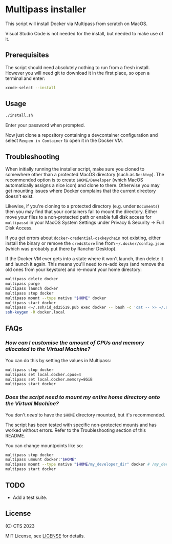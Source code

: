 # Multipass installer

This script will install Docker via Multipass from scratch on MacOS.

Visual Studio Code is not needed for the install, but needed to make use of it.

## Prerequisites

The script should need absolutely nothing to run from a fresh install. However
you will need git to download it in the first place, so open a terminal and
enter:

```sh
xcode-select --install
```

## Usage

```sh
./install.sh
```

Enter your password when prompted.

Now just clone a repository containing a devcontainer configuration and select
`Reopen in Container` to open it in the Docker VM.

## Troubleshooting

When initially running the installer script, make sure you cloned to somewhere
other than a protected MacOS directory (such as `Desktop`). The recommended
option is to create `$HOME/Developer` (which MacOS automatically assigns a nice
icon) and clone to there. Otherwise you may get mounting issues where Docker
complains that the current directory doesn't exist.

Likewise, if you're cloning to a protected directory (e.g. under `Documents`)
then you may find that your containers fail to mount the directory. Either move
your files to a non-protected path or enable full disk access for `multipassd`
in your MacOS System Settings under Privacy & Security -> Full Disk Access.

If you get errors about `docker-credential-osxkeychain` not existing, either
install the binary or remove the `credsStore` line from `~/.docker/config.json`
(which was probably put there by Rancher Desktop).

If the Docker VM ever gets into a state where it won't launch, then delete it
and launch it again. This means you'll need to re-add keys (and remove the old
ones from your keystore) and re-mount your home directory:

```sh
multipass delete docker
multipass purge
multipass launch docker
multipass stop docker
multipass mount --type native "$HOME" docker
multipass start docker
multipass <~/.ssh/id_ed25519.pub exec docker -- bash -c 'cat -- >> ~/.ssh/authorized_keys'
ssh-keygen -R docker.local
```

## FAQs

### _How can I customise the amount of CPUs and memory allocated to the Virtual Machine?_

You can do this by setting the values in Multipass:

```sh
multipass stop docker
multipass set local.docker.cpus=4
multipass set local.docker.memory=8GiB
multipass start docker
```

### _Does the script need to mount my entire home directory onto the Virtual Machine?_

You don't _need_ to have the `$HOME` directory mounted, but it's recommended.

The script has been tested with specific non-protected mounts and has worked without errors. Refer to the Troubleshooting section of this README.

You can change mountpoints like so:

```sh
multipass stop docker
multipass umount docker:"$HOME"
multipass mount --type native "$HOME/my_developer_dir" docker # /my_developer_dir would contain all your devcontainer-supported repositories
multipass start docker
```

## TODO

-   Add a test suite.

## License

(C) CTS 2023

MIT License, see [LICENSE](LICENSE) for details.
